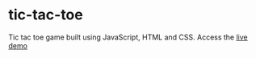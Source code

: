 # tic-tac-toe
Tic tac toe game built using JavaScript, HTML and CSS. Access the <a href="tic-tac-toe-production-9ad9.up.railway.app">live demo<a/>
